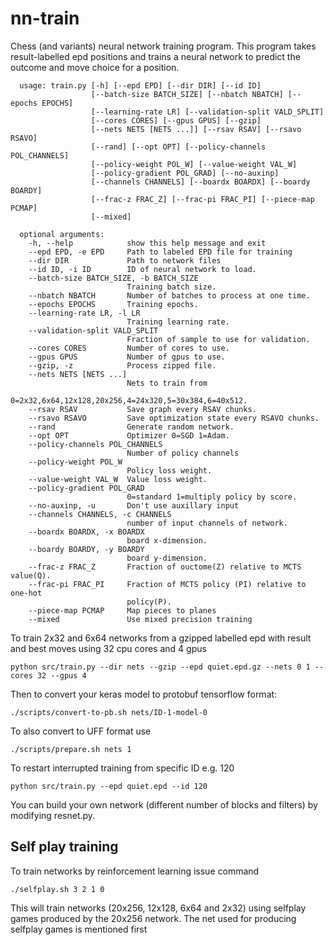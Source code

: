 # nn-train
Chess (and variants) neural network training program. This program takes result-labelled epd positions and 
trains a neural network to predict the outcome and move choice for a position.

      usage: train.py [-h] [--epd EPD] [--dir DIR] [--id ID]
                      [--batch-size BATCH_SIZE] [--nbatch NBATCH] [--epochs EPOCHS]
                      [--learning-rate LR] [--validation-split VALD_SPLIT]
                      [--cores CORES] [--gpus GPUS] [--gzip]
                      [--nets NETS [NETS ...]] [--rsav RSAV] [--rsavo RSAVO]
                      [--rand] [--opt OPT] [--policy-channels POL_CHANNELS]
                      [--policy-weight POL_W] [--value-weight VAL_W]
                      [--policy-gradient POL_GRAD] [--no-auxinp]
                      [--channels CHANNELS] [--boardx BOARDX] [--boardy BOARDY]
                      [--frac-z FRAC_Z] [--frac-pi FRAC_PI] [--piece-map PCMAP]
                      [--mixed]

      optional arguments:
        -h, --help            show this help message and exit
        --epd EPD, -e EPD     Path to labeled EPD file for training
        --dir DIR             Path to network files
        --id ID, -i ID        ID of neural network to load.
        --batch-size BATCH_SIZE, -b BATCH_SIZE
                              Training batch size.
        --nbatch NBATCH       Number of batches to process at one time.
        --epochs EPOCHS       Training epochs.
        --learning-rate LR, -l LR
                              Training learning rate.
        --validation-split VALD_SPLIT
                              Fraction of sample to use for validation.
        --cores CORES         Number of cores to use.
        --gpus GPUS           Number of gpus to use.
        --gzip, -z            Process zipped file.
        --nets NETS [NETS ...]
                              Nets to train from
                              0=2x32,6x64,12x128,20x256,4=24x320,5=30x384,6=40x512.
        --rsav RSAV           Save graph every RSAV chunks.
        --rsavo RSAVO         Save optimization state every RSAVO chunks.
        --rand                Generate random network.
        --opt OPT             Optimizer 0=SGD 1=Adam.
        --policy-channels POL_CHANNELS
                              Number of policy channels
        --policy-weight POL_W
                              Policy loss weight.
        --value-weight VAL_W  Value loss weight.
        --policy-gradient POL_GRAD
                              0=standard 1=multiply policy by score.
        --no-auxinp, -u       Don't use auxillary input
        --channels CHANNELS, -c CHANNELS
                              number of input channels of network.
        --boardx BOARDX, -x BOARDX
                              board x-dimension.
        --boardy BOARDY, -y BOARDY
                              board y-dimension.
        --frac-z FRAC_Z       Fraction of ouctome(Z) relative to MCTS value(Q).
        --frac-pi FRAC_PI     Fraction of MCTS policy (PI) relative to one-hot
                              policy(P).
        --piece-map PCMAP     Map pieces to planes
        --mixed               Use mixed precision training


To train 2x32 and 6x64 networks from a gzipped labelled epd with result and best moves using
32 cpu cores and 4 gpus
    
    python src/train.py --dir nets --gzip --epd quiet.epd.gz --nets 0 1 --cores 32 --gpus 4

Then to convert your keras model to protobuf tensorflow format:
    
    ./scripts/convert-to-pb.sh nets/ID-1-model-0

To also convert to UFF format use

    ./scripts/prepare.sh nets 1

To restart interrupted training from specific ID e.g. 120
    
    python src/train.py --epd quiet.epd --id 120

You can build your own network (different number of blocks and filters) by modifying resnet.py.

## Self play training

To train networks by reinforcement learning issue command
   
    ./selfplay.sh 3 2 1 0

This will train networks (20x256, 12x128, 6x64 and 2x32) using selfplay games produced
by the 20x256 network. The net used for producing selfplay games is mentioned first
